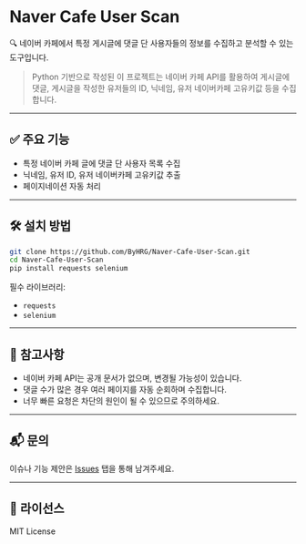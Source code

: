 # Naver Cafe User Scan

🔍 네이버 카페에서 특정 게시글에 댓글 단 사용자들의 정보를 수집하고 분석할 수 있는 도구입니다.

> Python 기반으로 작성된 이 프로젝트는 네이버 카페 API를 활용하여 게시글에 댓글, 게시글을 작성한 유저들의 ID, 닉네임, 유저 네이버카페 고유키값 등을 수집합니다.  

---

## ✅ 주요 기능

- 특정 네이버 카페 글에 댓글 단 사용자 목록 수집
- 닉네임, 유저 ID, 유저 네이버카페 고유키값 추출
- 페이지네이션 자동 처리

---

## 🛠 설치 방법

```bash
git clone https://github.com/ByHRG/Naver-Cafe-User-Scan.git
cd Naver-Cafe-User-Scan
pip install requests selenium
```

필수 라이브러리:
- `requests`
- `selenium`
---


## 📄 참고사항

- 네이버 카페 API는 공개 문서가 없으며, 변경될 가능성이 있습니다.
- 댓글 수가 많은 경우 여러 페이지를 자동 순회하며 수집합니다.
- 너무 빠른 요청은 차단의 원인이 될 수 있으므로 주의하세요.

---

## 📬 문의

이슈나 기능 제안은 [Issues](https://github.com/ByHRG/Naver-Cafe-User-Scan/issues) 탭을 통해 남겨주세요.

---

## 🪪 라이선스

MIT License
